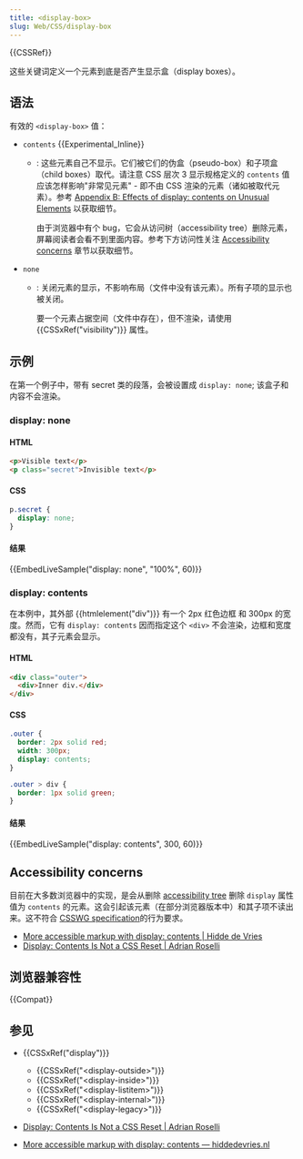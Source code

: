 ```yaml
---
title: <display-box>
slug: Web/CSS/display-box
---
```


{{CSSRef}}

这些关键词定义一个元素到底是否产生显示盒（display boxes）。

## 语法

有效的 `<display-box>` 值：

- `contents` {{Experimental_Inline}}

  - : 这些元素自己不显示。它们被它们的伪盒（pseudo-box）和子项盒（child boxes）取代。请注意 CSS 层次 3 显示规格定义的 `contents` 值应该怎样影响"非常见元素" - 即不由 CSS 渲染的元素（诸如被取代元素）。参考 [Appendix B: Effects of display: contents on Unusual Elements](https://drafts.csswg.org/css-display/#unbox) 以获取细节。

    由于浏览器中有个 bug，它会从访问树（accessibility tree）删除元素，屏幕阅读者会看不到里面内容。参考下方访问性关注 [Accessibility concerns](#accessibility_concerns) 章节以获取细节。

- `none`

  - : 关闭元素的显示，不影响布局（文件中没有该元素）。所有子项的显示也被关闭。

    要一个元素占据空间（文件中存在），但不渲染，请使用 {{CSSxRef("visibility")}} 属性。

## 示例

在第一个例子中，带有 secret 类的段落，会被设置成 `display: none`; 该盒子和内容不会渲染。

### display: none

#### HTML

```html
<p>Visible text</p>
<p class="secret">Invisible text</p>
```

#### CSS

```css
p.secret {
  display: none;
}
```

#### 结果

{{EmbedLiveSample("display: none", "100%", 60)}}

### display: contents

在本例中，其外部 {{htmlelement("div")}} 有一个 2px 红色边框 和 300px 的宽度。然而，它有 `display: contents` 因而指定这个 `<div>` 不会渲染，边框和宽度都没有，其子元素会显示。

#### HTML

```html
<div class="outer">
  <div>Inner div.</div>
</div>
```

#### CSS

```css
.outer {
  border: 2px solid red;
  width: 300px;
  display: contents;
}

.outer > div {
  border: 1px solid green;
}
```

#### 结果

{{EmbedLiveSample("display: contents", 300, 60)}}

## Accessibility concerns

目前在大多数浏览器中的实现，是会从删除 [accessibility tree](/zh-CN/docs/Learn/Accessibility/What_is_accessibility#Accessibility_APIs) 删除 `display` 属性值为 `contents` 的元素。这会引起该元素（在部分浏览器版本中）和其子项不读出来。这不符合 [CSSWG specification](https://drafts.csswg.org/css-display/#the-display-properties)的行为要求。

- [More accessible markup with display: contents | Hidde de Vries](https://hiddedevries.nl/en/blog/2018-04-21-more-accessible-markup-with-display-contents)
- [Display: Contents Is Not a CSS Reset | Adrian Roselli](http://adrianroselli.com/2018/05/display-contents-is-not-a-css-reset.html)

## 浏览器兼容性

{{Compat}}

## 参见

- {{CSSxRef("display")}}

  - {{CSSxRef("&lt;display-outside&gt;")}}
  - {{CSSxRef("&lt;display-inside&gt;")}}
  - {{CSSxRef("&lt;display-listitem&gt;")}}
  - {{CSSxRef("&lt;display-internal&gt;")}}
  - {{CSSxRef("&lt;display-legacy&gt;")}}

- [Display: Contents Is Not a CSS Reset | Adrian Roselli](http://adrianroselli.com/2018/05/display-contents-is-not-a-css-reset.html)
- [More accessible markup with display: contents — hiddedevries.nl](https://hiddedevries.nl/en/blog/2018-04-21-more-accessible-markup-with-display-contents)
